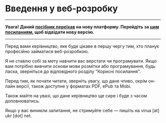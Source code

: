# Введення у веб-розробку

---

**Увага! Даний **[**посібник переїхав**](https://vyspiansky.gitbook.io/introduction-to-web-development/)** на нову платформу. Перейдіть за **[**цим посиланням**](https://vyspiansky.gitbook.io/introduction-to-web-development/)**, щоб відвідати нову версію.**

---

Перед вами керівництво, яке буде цікаве в першу чергу тим, хто планує професійно займатися веб-розробкою.

Я не cтавлю собі за мету навчити вас верстати чи програмувати. Якщо вам потрібно вивчити основи мови розмітки або програмування, будь ласка, зверніться до відповідного розділу "Корисні посилання".

Перед тим, як почати читати, зверніть увагу, що дане чтиво, окрім он-лайн версії, також доступне у форматах PDF, ePub та Mobi.

Також майте на увазі, що дане керівництво ще сире і буде з часом доповнюватись.

Якщо у вас виникли запитання, не стримуйте себе — пишіть на virua \[at\] ukr \[dot\] net.

